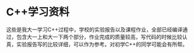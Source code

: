 # C++学习资料
这些是我大一学习C++过程中，学校的实验报告以及课程作业，全部已经编译通过，包含大一上和大一下两个部分，作业完成的质量较高，写代码的时候比较认真，实验报告写的比较详细，可以作为参考。对初学C++的同学可能会有所帮。
